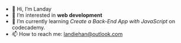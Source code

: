 - 👋 Hi, I’m Landay
- 👀 I’m interested in **web development**
- 🌱 I’m currently learning *Create a Back-End App with JavaScript* on codecademy.
- 📫 How to reach me: landiehan@outlook.com
<!---
- 💞️ I’m looking to collaborate on ...
--->

<!---
landiehan/landiehan is a ✨ special ✨ repository because its `README.md` (this file) appears on your GitHub profile.
You can click the Preview link to take a look at your changes.
--->
